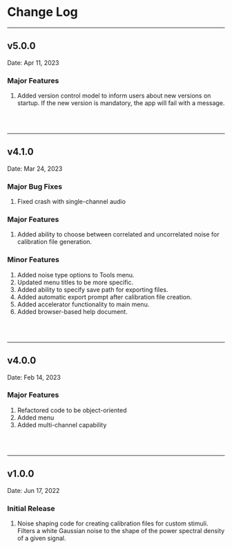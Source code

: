# **Change Log**

---

## v5.0.0

Date: Apr 11, 2023

### Major Features
1. Added version control model to inform users about new versions on startup. If the new version is mandatory, the app will fail with a message. 
<br>
<br>

---

## v4.1.0

Date: Mar 24, 2023

### Major Bug Fixes
1. Fixed crash with single-channel audio

### Major Features
1. Added ability to choose between correlated and uncorrelated noise for calibration file generation. 

### Minor Features
1. Added noise type options to Tools menu.
2. Updated menu titles to be more specific.
3. Added ability to specify save path for exporting files.
4. Added automatic export prompt after calibration file creation.
5. Added accelerator functionality to main menu.
6. Added browser-based help document.
<br>
<br>

---

## v4.0.0

Date: Feb 14, 2023

### Major Features
1. Refactored code to be object-oriented
2. Added menu
3. Added multi-channel capability
<br>
<br>

---

## v1.0.0

Date: Jun 17, 2022

### Initial Release
1. Noise shaping code for creating calibration files for custom stimuli. Filters a white Gaussian noise to the shape of the power spectral density of a given signal.
<br>
<br>

